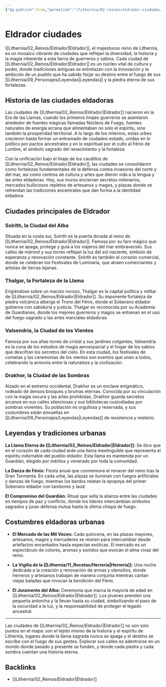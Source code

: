 ```yaml
---
{"dg-publish":true,"permalink":"/lithernia/02-reinos/eldrador-ciudades/","title":"Ciudades de Eldrador","tags":["lithernia","lore","ciudades","Eldrador"]}
---
```


# Eldrador ciudades

[[Lithernia/02_Reinos/Eldrador\|Eldrador]], el majestuoso reino de Lithernia, es un mosaico vibrante de ciudades que reflejan la diversidad, la historia y la magia inherente a esta tierra de guerreros y sabios. Cada ciudad de [[Lithernia/02_Reinos/Eldrador\|Eldrador]] es un núcleo vital de cultura y poder, donde tradiciones antiguas se entrelazan con la innovación y la ambición de un pueblo que ha sabido forjar su destino entre el fuego de sus [[Lithernia/09_Personajes/Leyendas\|Leyendas]] y la piedra eterna de sus fortalezas.

## Historia de las ciudades eldadoras

Las ciudades de [[Lithernia/02_Reinos/Eldrador\|Eldrador]] nacieron en la Era de las Llamas, cuando los primeros linajes guerreros se asentaron alrededor de fuentes mágicas llamadas Núcleos de Fuego, fuentes naturales de energía arcana que alimentaban no solo el espíritu, sino también la prosperidad territorial. A lo largo de los milenios, estas urbes crecieron hasta formar un entramado de ciudades-estado, unidas en lo político por pactos ancestrales y en lo espiritual por el culto al Fénix de Lumbre, el símbolo sagrado del renacimiento y la fortaleza.

Con la unificación bajo el linaje de los caudillos de [[Lithernia/02_Reinos/Eldrador\|Eldrador]], las ciudades se consolidaron como fortalezas fundamentales de la defensa contra invasores del norte y del mar, así como centros de cultura y artes que dieron vida a la lengua y las artes eldadoras. Hoy, sus muros encierran secretos milenarios, mercados bulliciosos repletos de artesanos y magos, y plazas donde se refrendan las tradiciones ancentrales que dan forma a la identidad eldadora.

## Ciudades principales de Eldrador

### Solrith, la Ciudad del Alba

Situada en la costa sur, Solrith es la puerta dorada al reino de [[Lithernia/02_Reinos/Eldrador\|Eldrador]]. Famosa por su faro mágico que nunca se apaga, protege y guía a los viajeros del mar embravecido. Sus calles de mármol y sus torres reflejan la luz del sol naciente, símbolo de esperanza y renovación constante. Solrith es también el corazón comercial, donde se celebran los Festivales de Luminaria, que atraen comerciantes y artistas de tierras lejanas.

### Thalgar, la Fortaleza de la Llama

Erigiéndose sobre un macizo rocoso, Thalgar es la capital política y militar de [[Lithernia/02_Reinos/Eldrador\|Eldrador]]. Su imponente fortaleza de piedra volcánica alberga el Trono del Fénix, donde el Soberano eldador gobierna con sabiduría y justicia. Thalgar es reconocida por su Academia de Guardianes, donde los mejores guerreros y magos se entrenan en el uso del fuego sagrado y las artes marciales eldadoras.

### Valsendria, la Ciudad de los Vientos

Famosa por sus altas torres de cristal y sus jardines colgantes, Valsendria es la cuna de los estudios de magia aeroespacial y el hogar de los sabios que descifran los secretos del cielo. En esta ciudad, los festivales de cometas y las ceremonias de los vientos son eventos que unen a todos, celebrando la armonía entre la naturaleza y la civilización.

### Drakhor, la Ciudad de las Sombras

Alzado en el extremo occidental, Drakhor es un enclave enigmático, rodeado de densos bosques y brumas eternas. Conocida por su vinculación con la magia oscura y las artes prohibidas, Drakhor guarda secretos arcanos en sus calles silenciosas y sus bibliotecas custodiadas por sombras vivientes. Su población es orgullosa y reservada, y sus costumbres están envueltas en [[Lithernia/09_Personajes/Leyendas\|Leyendas]] de resistencia y misterio.

## Leyendas y tradiciones urbanas

**La Llama Eterna de [[Lithernia/02_Reinos/Eldrador\|Eldrador]]:** Se dice que en el corazón de cada ciudad arde una llama inextinguible que representa el espíritu indomable del pueblo eldador. Esta llama es mantenida por un Guardián, elegido por méritos y venerado por toda la comunidad.

**La Danza de Fénix:** Fiesta anual que conmemora el renacer del reino tras la Gran Tormenta. En cada urbe, las plazas se iluminan con fuegos artificiales y danzas de fuego, mientras los bardos relatan la epopeya del primer Soberano eldador con tambores y laúd.

**El Compromiso del Guardián:** Ritual que sella la alianza entre las ciudades en tiempos de paz y conflicto, donde los líderes intercambian símbolos sagrados y juran defensa mutua hasta la última chispa de fuego.

## Costumbres eldadoras urbanas

- **El Mercado de las Mil Voces:** Cada quincena, en las plazas mayores, artesanos, magos y mercaderes se reúnen para intercambiar desde artefactos encantados hasta especias exóticas. El mercado es un espectáculo de colores, aromas y sonidos que evocan el alma vivaz del reino.

- **La Vigilia de la [[Lithernia/11_Recetas/Herreria\|Herreria]]:** Una noche dedicada a la creación y renovación de armas y utensilios, donde herreros y artesanos trabajan de manera conjunta mientras cantan viejas baladas que invocan la bendición del Fénix.

- **El Juramento del Alba:** Ceremonia que marca la mayoría de edad en [[Lithernia/02_Reinos/Eldrador\|Eldrador]]. Los jóvenes prenden una pequeña antorcha y la llevan hasta su ciudad, simbolizando el paso de la oscuridad a la luz, y la responsabilidad de proteger el legado ancestral.

---

Las ciudades de [[Lithernia/02_Reinos/Eldrador\|Eldrador]] no son solo puntos en el mapa: son el tejido mismo de la historia y el espíritu de Lithernia, lugares donde la llama sagrada nunca se apaga y el destino se escribe con el fuego de sus gentes. Explorar sus calles es adentrarse en un mundo donde pasado y presente se funden, y donde cada piedra y cada sombra cuentan una historia eterna.

## Backlinks
- [[Lithernia/02_Reinos/Eldrador\|Eldrador]]

